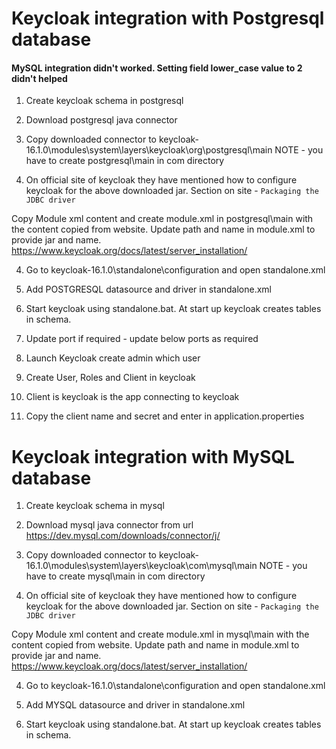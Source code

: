 # Keycloak integration with Postgresql database

#### MySQL integration didn't worked. Setting field lower_case value to 2 didn't helped

1) Create keycloak schema in postgresql

2) Download postgresql java connector

3) Copy downloaded connector to
   keycloak-16.1.0\modules\system\layers\keycloak\org\postgresql\main
   NOTE - you have to create postgresql\main in com directory

4) On official site of keycloak they have mentioned how to configure keycloak for the above downloaded
   jar. Section on site - `Packaging the JDBC driver`

Copy Module xml content and create module.xml in postgresql\main with the content copied from website.
Update path and name in module.xml to provide jar and name.
https://www.keycloak.org/docs/latest/server_installation/

4) Go to keycloak-16.1.0\standalone\configuration and open standalone.xml

5) Add POSTGRESQL datasource and driver in standalone.xml

6) Start keycloak using standalone.bat.
   At start up keycloak creates tables in schema.

7) Update port if required -
   update below ports as required
   <socket-binding name="http" port="${jboss.http.port:8090}"/>
   <socket-binding name="https" port="${jboss.https.port:8443}"/>

8) Launch Keycloak create admin which user
9) Create User, Roles and Client in keycloak
10) Client is keycloak is the app connecting to keycloak
11) Copy the client name and secret and enter in application.properties

# Keycloak integration with MySQL database

1) Create keycloak schema in mysql 

2) Download mysql java connector from url
https://dev.mysql.com/downloads/connector/j/

3) Copy downloaded connector to
   keycloak-16.1.0\modules\system\layers\keycloak\com\mysql\main
NOTE - you have to create mysql\main in com directory

4) On official site of keycloak they have mentioned how to configure keycloak for the above downloaded 
jar. Section on site - `Packaging the JDBC driver`

Copy Module xml content and create module.xml in mysql\main with the content copied from website.
Update path and name in module.xml to provide jar and name.
https://www.keycloak.org/docs/latest/server_installation/

4) Go to keycloak-16.1.0\standalone\configuration and open standalone.xml

5) Add MYSQL datasource and driver in standalone.xml

6) Start keycloak using standalone.bat. 
   At start up keycloak creates tables in schema.

